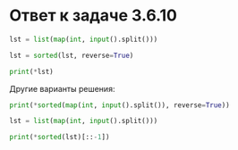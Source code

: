 # Ответ к задаче 3.6.10

```python
lst = list(map(int, input().split()))

lst = sorted(lst, reverse=True)

print(*lst)
```

Другие варианты решения:

```python
print(*sorted(map(int, input().split()), reverse=True))
```

```python
lst = list(map(int, input().split()))

print(*sorted(lst)[::-1])
```
